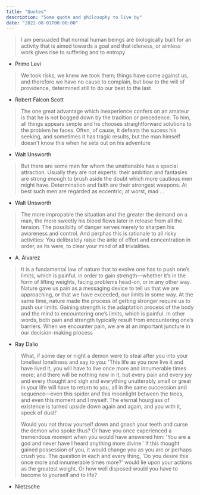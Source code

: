 ```yaml
---
title: "Quotes"
description: "Some quote and philosophy to live by"
date: "2022-08-01T00:00:00"
---
```



> I am persuaded that normal human beings are biologically built for an activity that is aimed towards a goal and that idleness, or aimless work gives rise to suffering and to entropy
 - Primo Levi
 
 
 > We took risks, we knew we took them; things have come against us, and therefore we have no cause to complain, but bow to the will of providence, determined still to do our best to the last
  - Robert Falcon Scott

> The one great advantage which inexperience confers on an amateur is that he is not bogged down by the tradition or precedence. To him, all things appears simple and he chooses straightforward solutions to the problem he faces. Often, of cause, it defeats the sucess his seeking, and sometimes it has tragic results, but the man himself doesn't know this when he sets out on his adventure
- Walt Unsworth 

> But there are some men for whom the unattanable has a special attraction. Usually they are not experts: their ambition and fantasies are strong enough to brush aside the doubt which more cautious men might have. Determination and faith are their strongest weapons. At best such men are regarded as eccentric; at worst, mad ...
- Walt Unsworth 

> The more impropable the situation and the greater the demand on a man, the more sweetly his blood flows later in release from all the tension. The possiblity of danger serves merely to sharpen his awareness and control. And perphas this is rationale to all risky activities: You delibrately raise the ante of effort and concentration in order, as its were, to clear your mind of all trivialities.
- A. Alvarez

 >It is a fundamental law of nature that to evolve one has to push one’s limits, which is painful, in order to gain strength—whether it’s in the form of lifting weights, facing problems head-on, or in any other way. Nature gave us pain as a messaging device to tell us that we are approaching, or that we have exceeded, our limits in some way. At the same time, nature made the process of getting stronger require us to push our limits. Gaining strength is the adaptation process of the body and the mind to encountering one’s limits, which is painful. In other words, both pain and strength typically result from encountering one’s barriers. When we encounter pain, we are at an important juncture in our decision-making process
- Ray Dalio

>What, if some day or night a demon were to steal after you into your loneliest loneliness and say to you: 'This life as you now live it and have lived it, you will have to live once more and innumerable times more; and there will be nothing new in it, but every pain and every joy and every thought and sigh and everything unutterably small or great in your life will have to return to you, all in the same succession and sequence—even this spider and this moonlight between the trees, and even this moment and I myself. The eternal hourglass of existence is turned upside down again and again, and you with it, speck of dust!'
>
>Would you not throw yourself down and gnash your teeth and curse the demon who spoke thus? Or have you once experienced a tremendous moment when you would have answered him: 'You are a god and never have I heard anything more divine.' If this thought gained possession of you, it would change you as you are or perhaps crush you. The question in each and every thing, 'Do you desire this once more and innumerable times more?' would lie upon your actions as the greatest weight. Or how well disposed would you have to become to yourself and to life?

- Nietzsche
